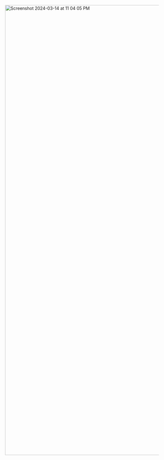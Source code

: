 <img width="1470" alt="Screenshot 2024-03-14 at 11 04 05 PM" src="https://github.com/bitsbard/ctb/assets/114309008/fb5151f1-e43d-4dba-b0d2-4d6084d84ec5">
